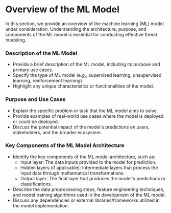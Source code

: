 # Overview of the ML Model
In this section, we provide an overview of the machine learning (ML) model under consideration. Understanding the architecture, purpose, and components of the ML model is essential for conducting effective threat modeling.

### Description of the ML Model
- Provide a brief description of the ML model, including its purpose and primary use cases.
- Specify the type of ML model (e.g., supervised learning, unsupervised learning, reinforcement learning).
- Highlight any unique characteristics or functionalities of the model.
  
### Purpose and Use Cases
- Explain the specific problem or task that the ML model aims to solve.
- Provide examples of real-world use cases where the model is deployed or could be deployed.
- Discuss the potential impact of the model's predictions on users, stakeholders, and the broader ecosystem.

### Key Components of the ML Model Architecture
- Identify the key components of the ML model architecture, such as:
  - Input layer: The data inputs provided to the model for prediction.
  - Hidden layers (if applicable): Intermediate layers that process the input data through mathematical transformations.
  - Output layer: The final layer that produces the model's predictions or classifications.
- Describe the data preprocessing steps, feature engineering techniques, and model training algorithms used in the development of the ML model.
- Discuss any dependencies or external libraries/frameworks utilized in the model implementation.




















